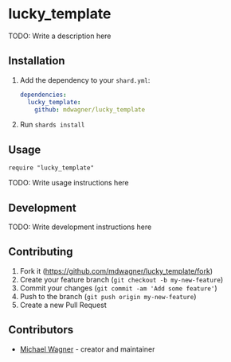 # lucky_template

TODO: Write a description here

## Installation

1. Add the dependency to your `shard.yml`:

   ```yaml
   dependencies:
     lucky_template:
       github: mdwagner/lucky_template
   ```

2. Run `shards install`

## Usage

```crystal
require "lucky_template"
```

TODO: Write usage instructions here

## Development

TODO: Write development instructions here

## Contributing

1. Fork it (<https://github.com/mdwagner/lucky_template/fork>)
2. Create your feature branch (`git checkout -b my-new-feature`)
3. Commit your changes (`git commit -am 'Add some feature'`)
4. Push to the branch (`git push origin my-new-feature`)
5. Create a new Pull Request

## Contributors

- [Michael Wagner](https://github.com/mdwagner) - creator and maintainer
